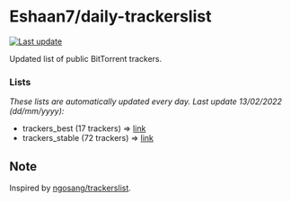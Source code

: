 
# Eshaan7/daily-trackerslist 

[![Last update](https://img.shields.io/badge/Last%20update-13/02/2022-blue.svg)](#)

Updated list of public BitTorrent trackers.

### Lists
*These lists are automatically updated every day. Last update 13/02/2022 (_dd/mm/yyyy_):*

* trackers_best (17 trackers) => [link](https://raw.githubusercontent.com/eshaan7/daily-trackerslist/master/trackers_best.txt)
* trackers_stable (72 trackers) => [link](https://raw.githubusercontent.com/eshaan7/daily-trackerslist/master/trackers_stable.txt)

## Note

Inspired by [ngosang/trackerslist](https://github.com/ngosang/trackerslist).
